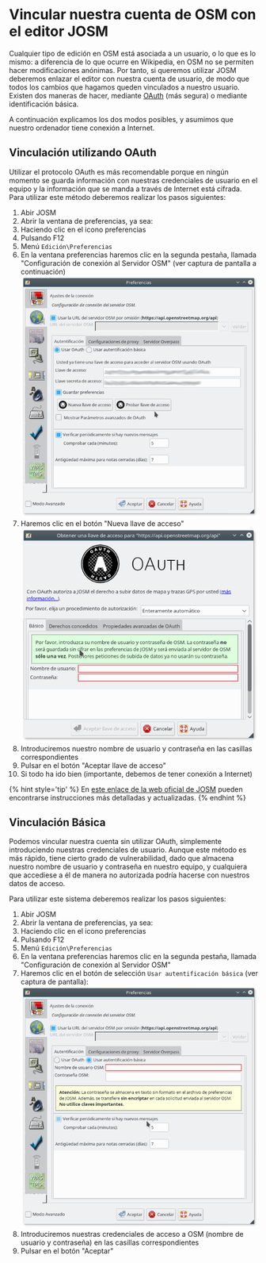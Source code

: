 # Vincular nuestra cuenta de OSM con el editor JOSM

Cualquier tipo de edición en OSM está asociada a un usuario, o lo que es lo mismo: a diferencia de lo que ocurre en Wikipedia, en OSM no se permiten hacer modificaciones anónimas. Por tanto, si queremos utilizar JOSM deberemos enlazar el editor con nuestra cuenta de usuario, de modo que todos los cambios que hagamos queden vinculados a nuestro usuario. Existen dos maneras de hacer, mediante [OAuth](https://es.wikipedia.org/wiki/OAuth) (más segura) o mediante identificación básica.

A continuación explicamos los dos modos posibles, y asumimos que nuestro ordenador tiene conexión a Internet.

## Vinculación utilizando OAuth
Utilizar el protocolo OAuth es más recomendable porque en ningún momento se guarda información con nuestras credenciales de usuario en el equipo y la información que se manda a través de Internet está cifrada. Para utilizar este método deberemos realizar los pasos siguientes:

1. Abir JOSM
2. Abrir la ventana de preferencias, ya sea:
3. Haciendo clic en el icono preferencias
4. Pulsando F12
5. Menú `Edición\Preferencias`
6. En la ventana preferencias haremos clic en la segunda pestaña, llamada "Configuración de conexión al Servidor OSM" (ver captura de pantalla a continuación) ![Pantalla de preferencias con la pestaña "Configuración de conexión al Servidor OSM" seleccionada](img/josm-osm-connection.png)
7. Haremos clic en el botón "Nueva llave de acceso" ![Crear nueva llave de acceso](img/josm-osm-connection-oauth.png)
8. Introduciremos nuestro nombre de usuario y contraseña en las casillas correspondientes
9. Pulsar en el botón "Aceptar llave de acceso"
10. Si todo ha ido bien (importante, debemos de tener conexión a Internet)

{% hint style='tip' %}
En [este enlace de la web oficial de JOSM](https://josm.openstreetmap.de/wiki/Help/Dialog/OAuthAuthorisationWizard) pueden encontrarse instrucciones más detalladas y actualizadas. 
{% endhint %}

## Vinculación Básica
Podemos vincular nuestra cuenta sin utilizar OAuth, símplemente introduciendo nuestras credenciales de usuario. Aunque este método es más rápido, tiene cierto grado de vulnerabilidad, dado que almacena nuestro nombre de usuario y contraseña en nuestro equipo, y cualquiera que accediese a él de manera no autorizada podría hacerse con nuestros datos de acceso.

Para utilizar este sistema deberemos realizar los pasos siguientes:

1. Abir JOSM
2. Abrir la ventana de preferencias, ya sea:
3. Haciendo clic en el icono preferencias
4. Pulsando F12
5. Menú `Edición\Preferencias`
6. En la ventana preferencias haremos clic en la segunda pestaña, llamada "Configuración de conexión al Servidor OSM" 
7. Haremos clic en el botón de selección `Usar autentificación básica` (ver captura de pantalla):
 ![Crear nueva llave de acceso](img/josm-osm-connection-basic.png) 
8. Introduciremos nuestras credenciales de acceso a OSM (nombre de usuario y contraseña) en las casillas correspondientes
9. Pulsar en el botón "Aceptar"
